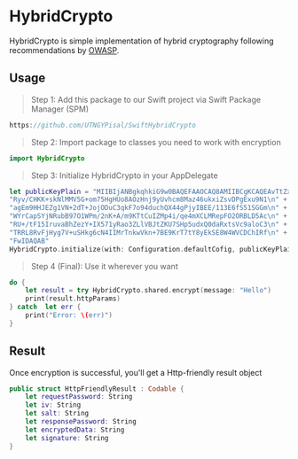 # HybridCrypto

HybridCrypto is simple implementation of hybrid cryptography following recommendations by  [OWASP](https://mobile-security.gitbook.io/mobile-security-testing-guide/general-mobile-app-testing-guide/0x04g-testing-cryptography).

## Usage

> Step 1: Add this package to our Swift project via Swift Package Manager (SPM)
```java
https://github.com/UTNGYPisal/SwiftHybridCrypto

```
> Step 2: Import package to classes you need to work with encryption
```swift
import HybridCrypto
```

> Step 3: Initialize HybridCrypto in your AppDelegate
```swift
let publicKeyPlain = "MIIBIjANBgkqhkiG9w0BAQEFAAOCAQ8AMIIBCgKCAQEAvTtZxoq7IKTwRkADtWix\n" +
"Ryv/CHKK+skNlMMV5G+om75HgHUo8AOzHnj9yUvhcm8Maz46ukxiZsvDPgExu9N1\n" +
"agEm9HHJEZg1VN+2dT+JojODuC3qkF7o94duchQX44gPjyIBEE/113E6fS51SGGm\n" +
"WYrCapSYjNRubB97O1WPm/2nK+A/m9KTtCuIZMp4i/qe4mXCLMRepFO2ORBLD5Ac\n" +
"RU+/tF15IruvaBhZezY+IX571yRao3ZLlVBJtZKU7SHp5udxQ0daRxtsVc9aloC3\n" +
"TRRL8RvFjHyg7V+uSHkg6cN4IIMrTnkwVkn+7BE9KrT7tY8yEkSE8W4WVCDChIRf\n" +
"FwIDAQAB"
HybridCrypto.initialize(with: Configuration.defaultCofig, publicKeyPlain: publicKeyPlain)
```
> Step 4 (Final): Use it wherever you want
```swift
do {
    let result = try HybridCrypto.shared.encrypt(message: "Hello")
    print(result.httpParams)
} catch  let err {
    print("Error: \(err)")
}
```

## Result
Once encryption is successful, you'll get a Http-friendly result object
```swift
public struct HttpFriendlyResult : Codable {
    let requestPassword: String
    let iv: String
    let salt: String
    let responsePassword: String
    let encryptedData: String
    let signature: String
}
```

